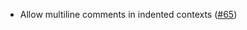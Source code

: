 * Allow multiline comments in indented contexts ([#65](https://github.com/fourmolu/fourmolu/issues/65))
